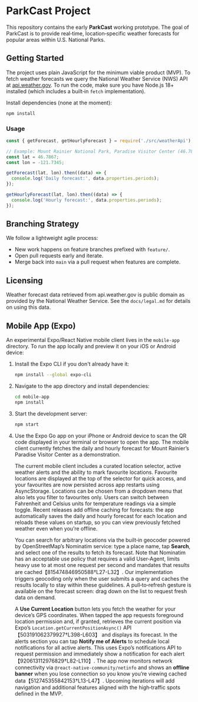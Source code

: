 # ParkCast Project

This repository contains the early **ParkCast** working prototype. The goal of ParkCast is to provide real‑time, location‑specific weather forecasts for popular areas within U.S. National Parks.

## Getting Started

The project uses plain JavaScript for the minimum viable product (MVP). To fetch weather forecasts we query the National Weather Service (NWS) API at [api.weather.gov](https://api.weather.gov). To run the code, make sure you have Node.js 18+ installed (which includes a built‑in `fetch` implementation).

Install dependencies (none at the moment):

```bash
npm install
```

### Usage

```js
const { getForecast, getHourlyForecast } = require('./src/weatherApi');

// Example: Mount Rainier National Park, Paradise Visitor Center (46.7867° N, 121.7345° W)
const lat = 46.7867;
const lon = -121.7345;

getForecast(lat, lon).then((data) => {
  console.log('Daily forecast:', data.properties.periods);
});

getHourlyForecast(lat, lon).then((data) => {
  console.log('Hourly forecast:', data.properties.periods);
});
```

## Branching Strategy

We follow a lightweight agile process:

* New work happens on feature branches prefixed with `feature/`.
* Open pull requests early and iterate.
* Merge back into `main` via a pull request when features are complete.

## Licensing

Weather forecast data retrieved from api.weather.gov is public domain as provided by the National Weather Service. See the `docs/legal.md` for details on using this data.

## Mobile App (Expo)

An experimental Expo/React Native mobile client lives in the `mobile-app` directory. To run the app locally and preview it on your iOS or Android device:

1. Install the Expo CLI if you don't already have it:

   ```bash
   npm install --global expo-cli
   ```

2. Navigate to the app directory and install dependencies:

   ```bash
   cd mobile-app
   npm install
   ```

3. Start the development server:

   ```bash
   npm start
   ```

4. Use the Expo Go app on your iPhone or Android device to scan the QR code displayed in your terminal or browser to open the app. The mobile client currently fetches the daily and hourly forecast for Mount Rainier’s Paradise Visitor Center as a demonstration.

    The current mobile client includes a curated location selector, active weather alerts and the ability to mark favourite locations. Favourite locations are displayed at the top of the selector for quick access, and your favourites are now persisted across app restarts using AsyncStorage. Locations can be chosen from a dropdown menu that also lets you filter to favourites only. Users can switch between Fahrenheit and Celsius units for temperature readings via a simple toggle. Recent releases add offline caching for forecasts: the app automatically saves the daily and hourly forecast for each location and reloads these values on startup, so you can view previously fetched weather even when you’re offline.

    You can search for arbitrary locations via the built‑in geocoder powered by OpenStreetMap’s Nominatim service: type a place name, tap **Search**, and select one of the results to fetch its forecast.  Note that Nominatim has an acceptable use policy that requires a valid User‑Agent, limits heavy use to at most one request per second and mandates that results are cached【815474846950588†L27-L32】.  Our implementation triggers geocoding only when the user submits a query and caches the results locally to stay within these guidelines.  A pull‑to‑refresh gesture is available on the forecast screen: drag down on the list to request fresh data on demand.

    A **Use Current Location** button lets you fetch the weather for your device’s GPS coordinates.  When tapped the app requests foreground location permission and, if granted, retrieves the current position via Expo’s `Location.getCurrentPositionAsync()` API【503191062379927†L398-L603】 and displays its forecast.  In the alerts section you can tap **Notify me of Alerts** to schedule local notifications for all active alerts.  This uses Expo’s notifications API to request permission and immediately show a notification for each alert【920613112976829†L82-L110】.  The app now monitors network connectivity via `@react-native-community/netinfo` and shows an **offline banner** when you lose connection so you know you’re viewing cached data【512745355842153†L13-L47】.  Upcoming iterations will add navigation and additional features aligned with the high‑traffic spots defined in the MVP.